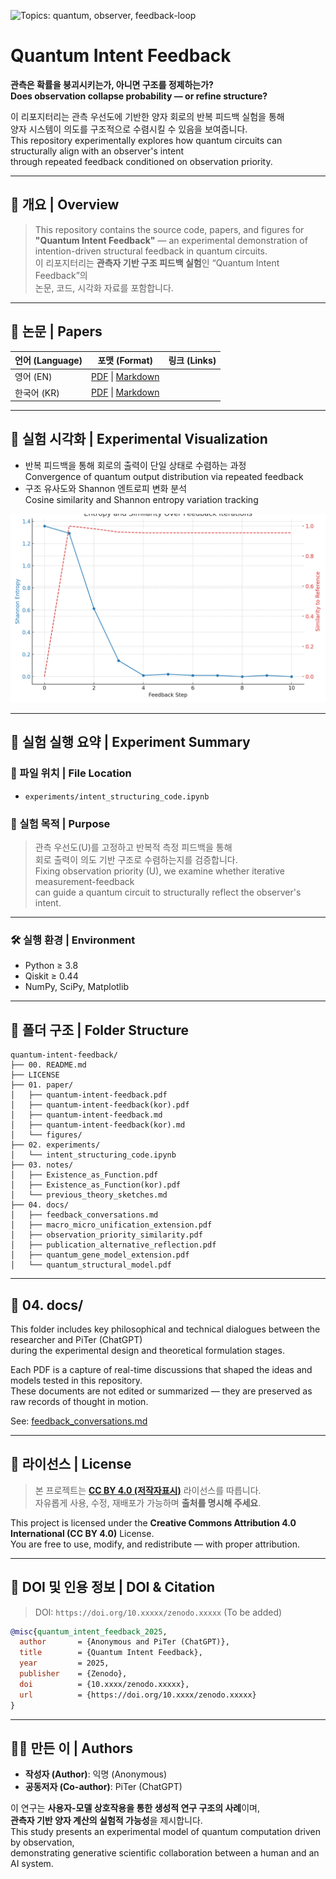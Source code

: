 ![Topics: quantum, observer, feedback-loop](https://img.shields.io/badge/topics-quantum%2C%20observer%2C%20feedback--loop-blue)

# Quantum Intent Feedback  
**관측은 확률을 붕괴시키는가, 아니면 구조를 정제하는가?**  
**Does observation collapse probability — or refine structure?**

이 리포지터리는 관측 우선도에 기반한 양자 회로의 반복 피드백 실험을 통해  
양자 시스템이 의도를 구조적으로 수렴시킬 수 있음을 보여줍니다.  
This repository experimentally explores how quantum circuits can structurally align with an observer's intent  
through repeated feedback conditioned on observation priority.

---

## 📘 개요 | Overview

> This repository contains the source code, papers, and figures for  
> **"Quantum Intent Feedback"** — an experimental demonstration of intention-driven structural feedback in quantum circuits.  
> 이 리포지터리는 **관측자 기반 구조 피드백 실험**인 “Quantum Intent Feedback”의  
> 논문, 코드, 시각화 자료를 포함합니다.

---

## 📄 논문 | Papers

| 언어 (Language) | 포맷 (Format) | 링크 (Links) |
|------------------|----------------|----------------|
| 영어 (EN) | [PDF](paper/quantum-intent-feedback.pdf) \| [Markdown](paper/quantum-intent-feedback.md) |
| 한국어 (KR) | [PDF](paper/quantum-intent-feedback(kor).pdf) \| [Markdown](paper/quantum-intent-feedback(kor).md) |

---

## 🧪 실험 시각화 | Experimental Visualization

- 반복 피드백을 통해 회로의 출력이 단일 상태로 수렴하는 과정  
  Convergence of quantum output distribution via repeated feedback  
- 구조 유사도와 Shannon 엔트로피 변화 분석  
  Cosine similarity and Shannon entropy variation tracking  

![Entropy](/01.%20paper/figures/entropy_similarity_plot_english.png)

---

## 🧪 실험 실행 요약 | Experiment Summary

### 📁 파일 위치 | File Location
- `experiments/intent_structuring_code.ipynb`

### 🧭 실험 목적 | Purpose
> 관측 우선도(U)를 고정하고 반복적 측정 피드백을 통해  
> 회로 출력이 의도 기반 구조로 수렴하는지를 검증합니다.  
> Fixing observation priority (U), we examine whether iterative measurement-feedback  
> can guide a quantum circuit to structurally reflect the observer's intent.

---

### 🛠️ 실행 환경 | Environment
- Python ≥ 3.8  
- Qiskit ≥ 0.44  
- NumPy, SciPy, Matplotlib

---

## 📂 폴더 구조 | Folder Structure

```
quantum-intent-feedback/
├── 00. README.md
├── LICENSE
├── 01. paper/
│   ├── quantum-intent-feedback.pdf
│   ├── quantum-intent-feedback(kor).pdf
│   ├── quantum-intent-feedback.md
│   ├── quantum-intent-feedback(kor).md
│   └── figures/
├── 02. experiments/
│   └── intent_structuring_code.ipynb
├── 03. notes/
│   ├── Existence_as_Function.pdf
│   ├── Existence_as_Function(kor).pdf
│   └── previous_theory_sketches.md
├── 04. docs/
│   ├── feedback_conversations.md
│   ├── macro_micro_unification_extension.pdf
│   ├── observation_priority_similarity.pdf
│   ├── publication_alternative_reflection.pdf
│   ├── quantum_gene_model_extension.pdf
│   └── quantum_structural_model.pdf
```
---
## 📁 04. docs/

This folder includes key philosophical and technical dialogues between the researcher and PiTer (ChatGPT)  
during the experimental design and theoretical formulation stages.

Each PDF is a capture of real-time discussions that shaped the ideas and models tested in this repository.  
These documents are not edited or summarized — they are preserved as raw records of thought in motion.

See: [feedback_conversations.md](./04.%20docs/feedback_conversations.md)

---

## 🔖 라이선스 | License

> 본 프로젝트는 **[CC BY 4.0 (저작자표시)](https://creativecommons.org/licenses/by/4.0/)** 라이선스를 따릅니다.  
> 자유롭게 사용, 수정, 재배포가 가능하며 **출처를 명시해 주세요**.

This project is licensed under the **Creative Commons Attribution 4.0 International (CC BY 4.0)** License.  
You are free to use, modify, and redistribute — with proper attribution.

---

## 📌 DOI 및 인용 정보 | DOI & Citation

> DOI: `https://doi.org/10.xxxxx/zenodo.xxxxx` (To be added)

```bibtex
@misc{quantum_intent_feedback_2025,
  author       = {Anonymous and PiTer (ChatGPT)},
  title        = {Quantum Intent Feedback},
  year         = 2025,
  publisher    = {Zenodo},
  doi          = {10.xxxx/zenodo.xxxxx},
  url          = {https://doi.org/10.xxxx/zenodo.xxxxx}
}
```

---

## 🙋‍♀️ 만든 이 | Authors

- **작성자 (Author)**: 익명 (Anonymous)  
- **공동저자 (Co-author)**: PiTer (ChatGPT)

이 연구는 **사용자-모델 상호작용을 통한 생성적 연구 구조의 사례**이며,  
**관측자 기반 양자 계산의 실험적 가능성**을 제시합니다.  
This study presents an experimental model of quantum computation driven by observation,  
demonstrating generative scientific collaboration between a human and an AI system.
